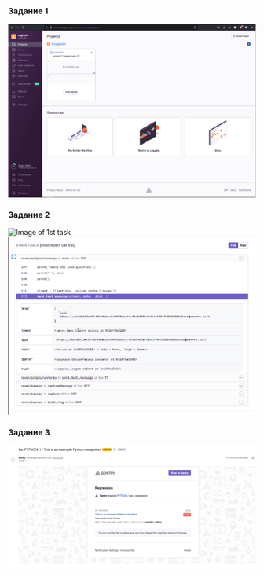 ### Задание 1

![Image of 1st task](/img/1.PNG)

### Задание 2

![Image of 1st task](/img/2.PNG)
![Image of 1st task](/img/2.1.PNG)

### Задание 3

![Image of 1st task](/img/3.PNG)